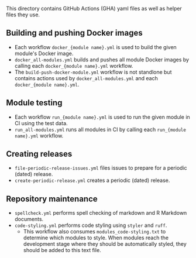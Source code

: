 This directory contains GitHub Actions (GHA) yaml files as well as helper files they use.

## Building and pushing Docker images

* Each workflow `docker_{module name}.yml` is used to build the given module's Docker image.
* `docker_all-modules.yml` builds and pushes all module Docker images by calling each `docker_{module name}.yml` workflow.
* The `build-push-docker-module.yml` workflow is not standlone but contains actions used by `docker_all-modules.yml` and each `docker_{module name}.yml`.

## Module testing

* Each workflow `run_{module name}.yml` is used to run the given module in CI using the test data.
* `run_all-modules.yml` runs all modules in CI by calling each `run_{module name}.yml` workflow.

## Creating releases

* `file-periodic-release-issues.yml` files issues to prepare for a periodic (dated) release.
* `create-periodic-release.yml` creates a periodic (dated) release.

## Repository maintenance

* `spellcheck.yml` performs spell checking of markdown and R Markdown documents.
* `code-styling.yml` performs code styling using `styler` and `ruff`.
  * This workflow also consumes `modules_code-styling.txt` to determine which modules to style.
  When modules reach the development stage where they should be automatically styled, they should be added to this text file.
